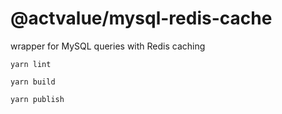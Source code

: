 # @actvalue/mysql-redis-cache

wrapper for MySQL queries with Redis caching

```
yarn lint
```

```
yarn build
```

```
yarn publish
```

